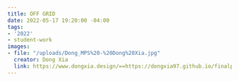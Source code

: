 ```yaml
---
title: OFF GRID
date: 2022-05-17 19:20:00 -04:00
tags:
- '2022'
- student-work
images:
- file: "/uploads/Dong_MPS%20-%20Dong%20Xia.jpg"
  creator: Dong Xia
  link: https://www.dongxia.design/==https://dongxia97.github.io/finalportfolio/index.html
---
```



